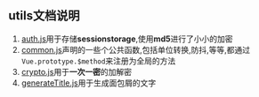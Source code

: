 ## utils文档说明
1. [auth.js](auth.js)用于存储**sessionstorage**,使用**md5**进行了小小的加密
2. [common.js](common.js)声明的一些个公共函数,包括单位转换,防抖,等等,都通过```Vue.prototype.$method```来注册为全局的方法
3. [crypto.js](crypto.js)用于**一次一密**的加解密
4. [generateTitle.js](generateTitle.js)用于生成面包屑的文字
